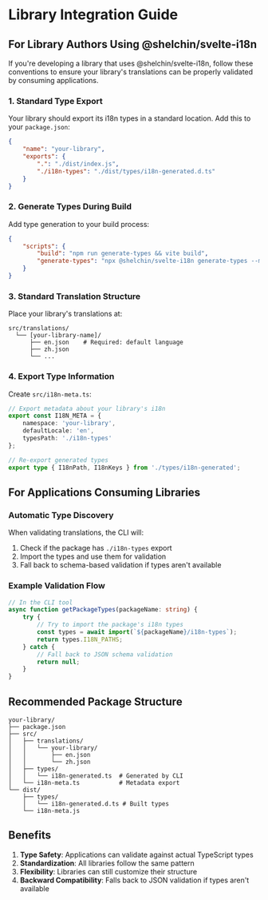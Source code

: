 # Library Integration Guide

## For Library Authors Using @shelchin/svelte-i18n

If you're developing a library that uses @shelchin/svelte-i18n, follow these conventions to ensure your library's translations can be properly validated by consuming applications.

### 1. Standard Type Export

Your library should export its i18n types in a standard location. Add this to your `package.json`:

```json
{
	"name": "your-library",
	"exports": {
		".": "./dist/index.js",
		"./i18n-types": "./dist/types/i18n-generated.d.ts"
	}
}
```

### 2. Generate Types During Build

Add type generation to your build process:

```json
{
	"scripts": {
		"build": "npm run generate-types && vite build",
		"generate-types": "npx @shelchin/svelte-i18n generate-types --mode library"
	}
}
```

### 3. Standard Translation Structure

Place your library's translations at:

```
src/translations/
  └── [your-library-name]/
      ├── en.json    # Required: default language
      ├── zh.json
      └── ...
```

### 4. Export Type Information

Create `src/i18n-meta.ts`:

```typescript
// Export metadata about your library's i18n
export const I18N_META = {
	namespace: 'your-library',
	defaultLocale: 'en',
	typesPath: './i18n-types'
};

// Re-export generated types
export type { I18nPath, I18nKeys } from './types/i18n-generated';
```

## For Applications Consuming Libraries

### Automatic Type Discovery

When validating translations, the CLI will:

1. Check if the package has `./i18n-types` export
2. Import the types and use them for validation
3. Fall back to schema-based validation if types aren't available

### Example Validation Flow

```typescript
// In the CLI tool
async function getPackageTypes(packageName: string) {
	try {
		// Try to import the package's i18n types
		const types = await import(`${packageName}/i18n-types`);
		return types.I18N_PATHS;
	} catch {
		// Fall back to JSON schema validation
		return null;
	}
}
```

## Recommended Package Structure

```
your-library/
├── package.json
├── src/
│   ├── translations/
│   │   └── your-library/
│   │       ├── en.json
│   │       └── zh.json
│   ├── types/
│   │   └── i18n-generated.ts  # Generated by CLI
│   └── i18n-meta.ts           # Metadata export
└── dist/
    ├── types/
    │   └── i18n-generated.d.ts # Built types
    └── i18n-meta.js
```

## Benefits

1. **Type Safety**: Applications can validate against actual TypeScript types
2. **Standardization**: All libraries follow the same pattern
3. **Flexibility**: Libraries can still customize their structure
4. **Backward Compatibility**: Falls back to JSON validation if types aren't available
